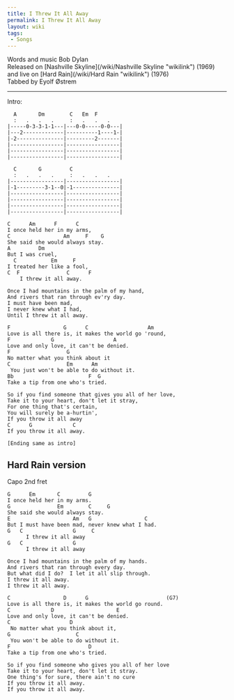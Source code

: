 ```yaml
---
title: I Threw It All Away
permalink: I Threw It All Away
layout: wiki
tags:
 - Songs
---
```


Words and music Bob Dylan  
Released on [Nashville Skyline](/wiki/Nashville Skyline "wikilink") (1969) and
live on [Hard Rain](/wiki/Hard Rain "wikilink") (1976)  
Tabbed by Eyolf Østrem

* * * * *

Intro:

      A       Dm        C   Em  F
      :   .   .   .     :   .   .   .
    |-----0-3-3-1-1---|---0-0-----0-0---|
    |---2-------------|----------1----1-|
    |-2---------------|---------2-------|
    |-----------------|-----------------|
    |-----------------|-----------------|
    |-----------------|-----------------|

      C       G         C
      :   .   .   .     :   .   .   .
    |-----------------|-----------------|
    |-1---------3-1--0|-1---------------|
    |-----------------|-----------------|
    |-----------------|-----------------|
    |-----------------|-----------------|
    |-----------------|-----------------|

    C      Am      F      C
    I once held her in my arms,
    C                 Am     F    G
    She said she would always stay.
    A         Dm
    But I was cruel,
      C           Em     F
    I treated her like a fool,
    C  F               C      F
        I threw it all away.

    Once I had mountains in the palm of my hand,
    And rivers that ran through ev'ry day.
    I must have been mad,
    I never knew what I had,
    Until I threw it all away.

    F                 G      C                   Am
    Love is all there is, it makes the world go 'round,
    F             G                   A
    Love and only love, it can't be denied.
    F                  G
    No matter what you think about it
    C                  Em      Am
     You just won't be able to do without it.
    Bb                        F  G
    Take a tip from one who's tried.

    So if you find someone that gives you all of her love,
    Take it to your heart, don't let it stray,
    For one thing that's certain,
    You will surely be a-hurtin',
    If you throw it all away
    C      G             C
    If you throw it all away.

    [Ending same as intro]

<h2 class="songversion">
Hard Rain version

</h2>
Capo 2nd fret

    G      Em       C         G
    I once held her in my arms.
    G               Em        C     G
    She said she would always stay.
    E                    Am   G                 C
    But I must have been mad, never knew what I had.
    G   C                G     C
          I threw it all away
    G   C                G
          I threw it all away

    Once I had mountains in the palm of my hands.
    And rivers that ran through every day.
    But what did I do?  I let it all slip through.
    I threw it all away.
    I threw it all away.

    C                 D      G                         (G7)
    Love is all there is, it makes the world go round.
    C             D                    E
    Love and only love, it can't be denied.
    C                   D
     No matter what you think about it,
    G                     C
     You won't be able to do without it.
    F                         D
    Take a tip from one who's tried.

    So if you find someone who gives you all of her love
    Take it to your heart, don't let it stray.
    One thing's for sure, there ain't no cure
    If you throw it all away.
    If you throw it all away.
